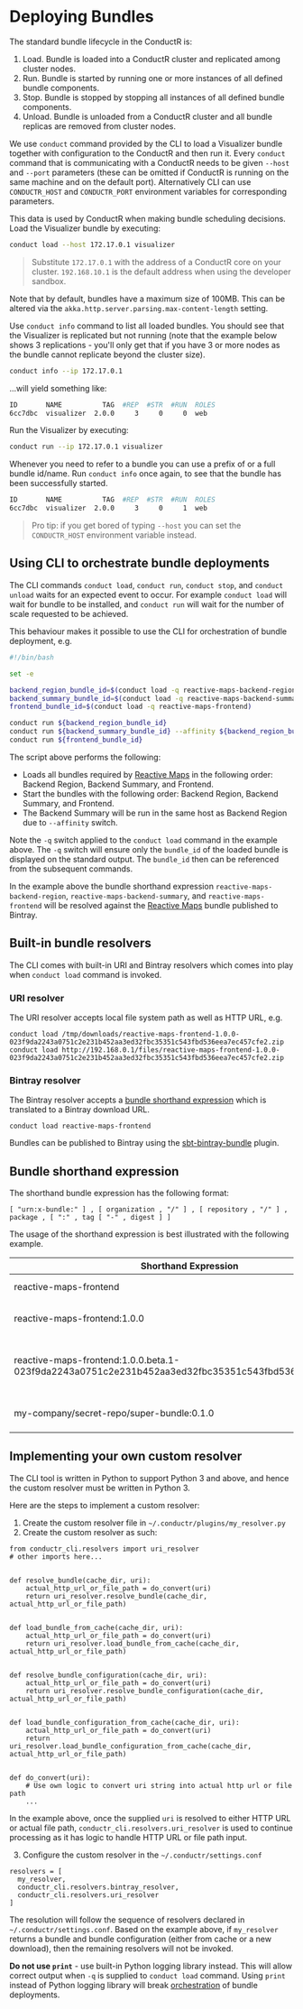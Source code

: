 # Deploying Bundles

The standard bundle lifecycle in the ConductR is:

1. Load. Bundle is loaded into a ConductR cluster and replicated among cluster nodes.
2. Run. Bundle is started by running one or more instances of all defined bundle components.
3. Stop. Bundle is stopped by stopping all instances of all defined bundle components.
4. Unload. Bundle is unloaded from a ConductR cluster and all bundle replicas are removed from cluster nodes.

We use `conduct` command provided by the CLI to load a Visualizer bundle together with configuration to the ConductR and then run it. Every `conduct` command that is communicating with a ConductR needs to be given `--host` and `--port` parameters (these can be omitted if ConductR is running on the same machine and on the default port). Alternatively CLI can use `CONDUCTR_HOST` and `CONDUCTR_PORT` environment variables for corresponding parameters.

This data is used by ConductR when making bundle scheduling decisions. Load the Visualizer bundle by executing:

```bash
conduct load --host 172.17.0.1 visualizer
```

> Substitute `172.17.0.1` with the address of a ConductR core on your cluster. `192.168.10.1` is the default address when using the developer sandbox.

Note that by default, bundles have a maximum size of 100MB. This can be altered via the `akka.http.server.parsing.max-content-length` setting.

Use `conduct info` command to list all loaded bundles. You should see that the Visualizer is replicated but not running (note that the example below shows 3 replications - you'll only get that if you have 3 or more nodes as the bundle cannot replicate beyond the cluster size).

```bash
conduct info --ip 172.17.0.1
```
...will yield something like:

```bash
ID       NAME          TAG  #REP  #STR  #RUN  ROLES
6cc7dbc  visualizer  2.0.0     3     0     0  web
```

Run the Visualizer by executing:

```bash
conduct run --ip 172.17.0.1 visualizer
```

Whenever you need to refer to a bundle you can use a prefix of or a full bundle id/name. Run `conduct info` once again, to see that the bundle has been successfully started.

```bash
ID       NAME          TAG  #REP  #STR  #RUN  ROLES
6cc7dbc  visualizer  2.0.0     3     0     1  web
```

> Pro tip: if you get bored of typing `--host` you can set the `CONDUCTR_HOST` environment variable instead.

## Using CLI to orchestrate bundle deployments

The CLI commands `conduct load`, `conduct run`, `conduct stop`, and `conduct unload` waits for an expected event to occur. For example `conduct load` will wait for bundle to be installed, and `conduct run` will wait for the number of scale requested to be achieved.

This behaviour makes it possible to use the CLI for orchestration of bundle deployment, e.g.

```bash
#!/bin/bash

set -e

backend_region_bundle_id=$(conduct load -q reactive-maps-backend-region)
backend_summary_bundle_id=$(conduct load -q reactive-maps-backend-summary)
frontend_bundle_id=$(conduct load -q reactive-maps-frontend)

conduct run ${backend_region_bundle_id}
conduct run ${backend_summary_bundle_id} --affinity ${backend_region_bundle_id}
conduct run ${frontend_bundle_id}
```

The script above performs the following:

* Loads all bundles required by [Reactive Maps](http://www.lightbend.com/activator/template/reactive-maps) in the following order: Backend Region, Backend Summary, and Frontend.
* Start the bundles with the following order: Backend Region, Backend Summary, and Frontend.
* The Backend Summary will be run in the same host as Backend Region due to `--affinity` switch.

Note the `-q` switch applied to the `conduct load` command in the example above. The `-q` switch will ensure only the `bundle_id` of the loaded bundle is displayed on the standard output. The `bundle_id` then can be referenced from the subsequent commands.

In the example above the bundle shorthand expression `reactive-maps-backend-region`, `reactive-maps-backend-summary`, and `reactive-maps-frontend` will be resolved against the [Reactive Maps](http://www.lightbend.com/activator/template/reactive-maps) bundle published to Bintray.


## Built-in bundle resolvers

The CLI comes with built-in URI and Bintray resolvers which comes into play when `conduct load` command is invoked.

### URI resolver

The URI resolver accepts local file system path as well as HTTP URL, e.g.

```
conduct load /tmp/downloads/reactive-maps-frontend-1.0.0-023f9da2243a0751c2e231b452aa3ed32fbc35351c543fbd536eea7ec457cfe2.zip
conduct load http://192.168.0.1/files/reactive-maps-frontend-1.0.0-023f9da2243a0751c2e231b452aa3ed32fbc35351c543fbd536eea7ec457cfe2.zip
```

### Bintray resolver

The Bintray resolver accepts a [bundle shorthand expression](#Bundle-shorthand-expression) which is translated to a Bintray download URL.

```
conduct load reactive-maps-frontend
```

Bundles can be published to Bintray using the [sbt-bintray-bundle](https://github.com/sbt/sbt-bintray-bundle) plugin.


## Bundle shorthand expression

The shorthand bundle expression has the following format:

```
[ "urn:x-bundle:" ] , [ organization , "/" ] , [ repository , "/" ] , package , [ ":" , tag [ "-" , digest ] ]
```

The usage of the shorthand expression is best illustrated with the following example.

Shorthand Expression                                                                       | Resolved to
-------------------------------------------------------------------------------------------|------------
reactive-maps-frontend                                                                     | Latest version of the `reactive-maps-frontend` bundle hosted within `organization` called `typesafe` and `repository` called `bundle`.
reactive-maps-frontend:1.0.0                                                               | Latest version of the `reactive-maps-frontend` bundle having `tag` of `1.0.0` hosted within `organization` called `typesafe` and `repository` called `bundle`.
reactive-maps-frontend:1.0.0.beta.1-023f9da2243a0751c2e231b452aa3ed32fbc35351c543fbd536eea7ec457cfe2 | `reactive-maps-frontend` bundle having `tag` of `1.0.0-beta.1` and `digest` of `023f9da2243a0751c2e231b452aa3ed32fbc35351c543fbd536eea7ec457cfe2` hosted within `organization` called `typesafe` and `repository` called `bundle`.
my-company/secret-repo/super-bundle:0.1.0                                                     | Latest version of the `super-bundle` bundle having `tag` of `0.1.0` hosted within `organization` called `my-company` and `repository` called `secret-repo`.


## Implementing your own custom resolver

The CLI tool is written in Python to support Python 3 and above, and hence the custom resolver must be written in Python 3.

Here are the steps to implement a custom resolver:

1. Create the custom resolver file in `~/.conductr/plugins/my_resolver.py`
2. Create the custom resolver as such:

```
from conductr_cli.resolvers import uri_resolver
# other imports here...


def resolve_bundle(cache_dir, uri):
    actual_http_url_or_file_path = do_convert(uri)
    return uri_resolver.resolve_bundle(cache_dir, actual_http_url_or_file_path)


def load_bundle_from_cache(cache_dir, uri):
    actual_http_url_or_file_path = do_convert(uri)
    return uri_resolver.load_bundle_from_cache(cache_dir, actual_http_url_or_file_path)


def resolve_bundle_configuration(cache_dir, uri):
    actual_http_url_or_file_path = do_convert(uri)
    return uri_resolver.resolve_bundle_configuration(cache_dir, actual_http_url_or_file_path)


def load_bundle_configuration_from_cache(cache_dir, uri):
    actual_http_url_or_file_path = do_convert(uri)
    return uri_resolver.load_bundle_configuration_from_cache(cache_dir, actual_http_url_or_file_path)


def do_convert(uri):
    # Use own logic to convert uri string into actual http url or file path
    ...
```

In the example above, once the supplied `uri` is resolved to either HTTP URL or actual file path, `conductr_cli.resolvers.uri_resolver` is used to continue processing as it has logic to handle HTTP URL or file path input.

3. Configure the custom resolver in the `~/.conductr/settings.conf`

```
resolvers = [
  my_resolver,
  conductr_cli.resolvers.bintray_resolver,
  conductr_cli.resolvers.uri_resolver
]
```

The resolution will follow the sequence of resolvers declared in `~/.conductr/settings.conf`. Based on the example above, if `my_resolver` returns a bundle and bundle configuration (either from cache or a new download), then the remaining resolvers will not be invoked.

**Do not use `print`** - use built-in Python logging library instead. This will allow correct output when `-q` is supplied to `conduct load` command. Using `print` instead of Python logging library will break [orchestration](#Using-CLI-to-orchestrate-bundle-deployments) of bundle deployments.

